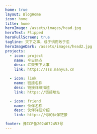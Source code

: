 ```yaml
---
home: true
layout: BlogHome
icon: home
title: home
heroImage: /assets/images/head.jpg
heroText: Flipped
heroFullScreen: true
tagline: 天下之事，成于惧而败于忽
heroImageDark: /assets/images/head2.jpg
projects:
  - icon: project
    name: 今日热点
    desc: 汇聚天下大事
    link: https://sss.manyua.cn

  - icon: link
    name: 链接名称
    desc: 链接详细描述
    link: https://链接地址

  - icon: friend
    name: 伙伴名称
    desc: 伙伴详细介绍
    link: https://你的伙伴链接

footer: 豫ICP备2024072453号 
---
```

